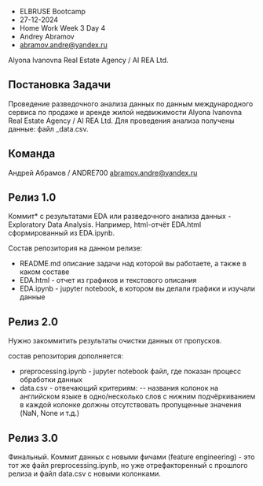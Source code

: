 
- ELBRUSE Bootcamp 
- 27-12-2024
- Home Work Week 3 Day 4
- Andrey Abramov
- abramov.andre@yandex.ru

Alyona Ivanovna Real Estate Agency / AI REA Ltd. 

## Постановка Задачи
Проведение разведочного анализа данных по данным международного сервиса по продаже и аренде жилой недвижимости Alyona Ivanovna Real Estate Agency / AI REA Ltd. 
Для проведения анализа получены данные: файл _data.csv.

## Команда
Андрей Абрамов / ANDRE700
abramov.andre@yandex.ru

## Релиз 1.0
Коммит* с результатами EDA или разведочного анализа данных - Exploratory Data Analysis. Например, html-отчёт EDA.html сформированный из EDA.ipynb.

Cостав репозитория на данном релизе:
- README.md описание задачи над которой вы работаете, а также в каком составе
- EDA.html - отчет из графиков и текстового описания
- EDA.ipynb - jupyter notebook, в котором вы делали графики и изучали данные

## Релиз 2.0
Нужно закоммитить результаты очистки данных от пропусков.

состав репозитория дополняется:
- preprocessing.ipynb - jupyter notebook файл, где показан процесс обработки данных
- data.csv - отвечающий критериям:
    -- названия колонок на английском языке в одно/несколько слов с нижним подчёркиванием в каждой колонке должны отсутствовать пропущенные значения (NaN, None и т.д.)


## Релиз 3.0
Финальный. Коммит данных с новыми фичами (feature engineering) - это тот же файл preprocessing.ipynb, но уже отрефакторенный с прошлого релиза и файл data.csv c новыми колонками.

